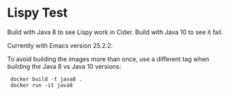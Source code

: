 # Lispy Test

Build with Java 8 to see Lispy work in Cider. Build with Java 10 to see it fail.

Currently with Emacs version 25.2.2.

To avoid building the images more than once, use a different tag when building the Java 8 vs Java 10 versions:

     docker build -t java8 .
     docker run -it java8
